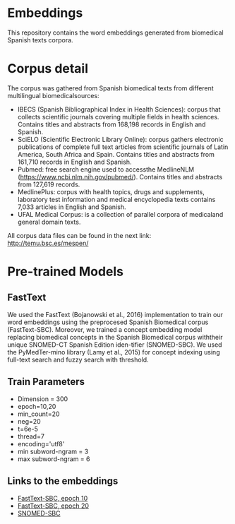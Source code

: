 # Embeddings
This repository contains the word embeddings generated from biomedical Spanish texts corpora.

# Corpus detail

The corpus was gathered from Spanish biomedical texts from different multilingual biomedicalsources:

  - IBECS (Spanish Bibliographical Index in Health Sciences): corpus that collects scientific journals covering multiple fields in health sciences. Contains titles and abstracts from 168,198 records in English and Spanish.
  - SciELO (Scientific Electronic Library Online): corpus gathers electronic publications of complete full text articles from scientific journals of Latin America, South Africa and Spain. Contains titles and abstracts from 161,710 records in English and Spanish.
  - Pubmed: free search engine used to accessthe MedlineNLM (https://www.ncbi.nlm.nih.gov/pubmed/). Contains titles and abstracts from 127,619 records.
  - MedlinePlus: corpus with health topics, drugs and supplements, laboratory test information and medical encyclopedia texts contains 7,033 articles in English and Spanish.
  - UFAL Medical Corpus: is a collection of parallel corpora of medicaland general domain texts.
  
All corpus data files can be found in the next link: http://temu.bsc.es/mespen/

# Pre-trained Models

## FastText

We  used  the  FastText  (Bojanowski  et  al.,  2016) implementation to train our word embeddings using  the preprocesed Spanish  Biomedical  corpus (FastText-SBC). Moreover, we trained a concept embedding model replacing biomedical concepts  in  the  Spanish  Biomedical  corpus  withtheir unique SNOMED-CT Spanish Edition iden-tifier  (SNOMED-SBC).  We  used  the  PyMedTer-mino library (Lamy et al., 2015) for concept indexing using full-text search and fuzzy search with threshold.

## Train Parameters
  - Dimension = 300
  - epoch=10,20
  - min_count=20
  - neg=20
  - t=6e-5
  - thread=7
  - encoding='utf8'
  - min subword-ngram = 3
  - max subword-ngram = 6

## Links to the embeddings

  - [FastText-SBC, epoch 10](https://drive.google.com/open?id=1TB1XQDnDsPeK4GFkTZDKLYpDmpb35UZ1)
  - [FastText-SBC, epoch 20](https://drive.google.com/open?id=1oaUEM_9Fg6mZo2JR-xR3q7nk0BlnDaRQ)
  - [SNOMED-SBC]()
